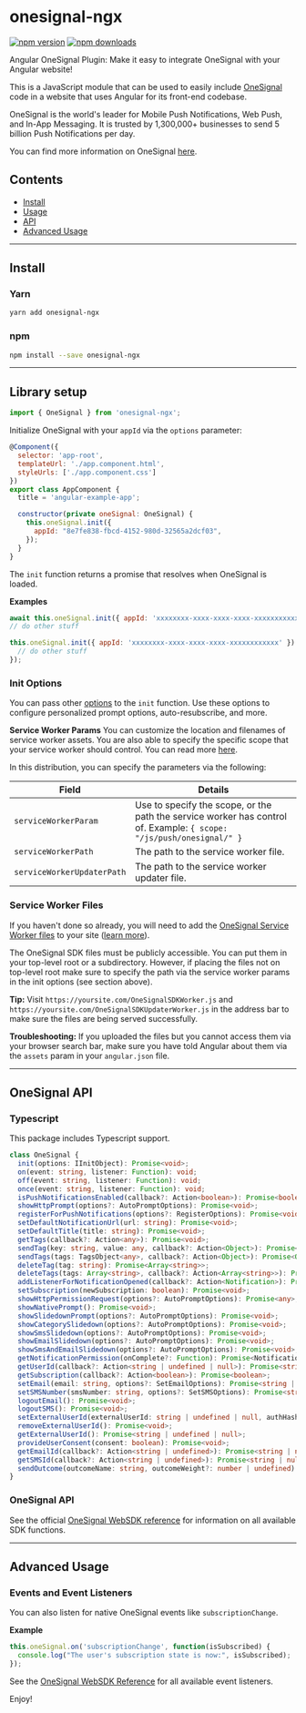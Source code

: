 # onesignal-ngx
[![npm version](https://img.shields.io/npm/v/onesignal-ngx.svg)](https://www.npmjs.com/package/onesignal-ngx) [![npm downloads](https://img.shields.io/npm/dm/onesignal-ngx.svg)](https://www.npmjs.com/package/onesignal-ngx)

Angular OneSignal Plugin: Make it easy to integrate OneSignal with your Angular website!

This is a JavaScript module that can be used to easily include [OneSignal](https://onesignal.com/) code in a website that uses Angular for its front-end codebase.

OneSignal is the world's leader for Mobile Push Notifications, Web Push, and In-App Messaging. It is trusted by 1,300,000+ businesses to send 5 billion Push Notifications per day.

You can find more information on OneSignal [here](https://onesignal.com/).

## Contents
- [Install](#install)
- [Usage](#usage)
- [API](#onesignal-api)
- [Advanced Usage](#advanced-usage)

---
## Install

### Yarn

```bash
yarn add onesignal-ngx
```

### npm

```bash
npm install --save onesignal-ngx
```

---
## Library setup
```js
import { OneSignal } from 'onesignal-ngx';
```

Initialize OneSignal with your `appId` via the `options` parameter:

```js
@Component({
  selector: 'app-root',
  templateUrl: './app.component.html',
  styleUrls: ['./app.component.css']
})
export class AppComponent {
  title = 'angular-example-app';

  constructor(private oneSignal: OneSignal) {
    this.oneSignal.init({
      appId: "8e7fe838-fbcd-4152-980d-32565a2dcf03",
    });
  }
}
```

The `init` function returns a promise that resolves when OneSignal is loaded.

**Examples**
```js
await this.oneSignal.init({ appId: 'xxxxxxxx-xxxx-xxxx-xxxx-xxxxxxxxxxxx' });
// do other stuff
```

```js
this.oneSignal.init({ appId: 'xxxxxxxx-xxxx-xxxx-xxxx-xxxxxxxxxxxx' }).then(() => {
  // do other stuff
});
```

### Init Options
You can pass other [options](https://documentation.onesignal.com/docs/web-push-sdk#init) to the `init` function. Use these options to configure personalized prompt options, auto-resubscribe, and more.

**Service Worker Params**
You can customize the location and filenames of service worker assets. You are also able to specify the specific scope that your service worker should control. You can read more [here](https://documentation.onesignal.com/docs/onesignal-service-worker-faq#sdk-parameter-reference-for-service-workers).

In this distribution, you can specify the parameters via the following:

| Field                      | Details                                                                                                                |
|----------------------------|------------------------------------------------------------------------------------------------------------------------|
| `serviceWorkerParam`       | Use to specify the scope, or the path the service worker has control of.  Example:  `{ scope: "/js/push/onesignal/" }` |
| `serviceWorkerPath`        | The path to the service worker file.                                                                                   |
| `serviceWorkerUpdaterPath` | The path to the service worker updater file.                                                                           |

### Service Worker Files
If you haven't done so already, you will need to add the [OneSignal Service Worker files](https://github.com/OneSignal/OneSignal-Website-SDK/releases/download/https-integration-files/OneSignal-Web-SDK-HTTPS-Integration-Files.zip) to your site ([learn more](https://documentation.onesignal.com/docs/web-push-quickstart#step-6-upload-files)).

The OneSignal SDK files must be publicly accessible. You can put them in your top-level root or a subdirectory. However, if placing the files not on top-level root make sure to specify the path via the service worker params in the init options (see section above).

**Tip:**
Visit `https://yoursite.com/OneSignalSDKWorker.js` and `https://yoursite.com/OneSignalSDKUpdaterWorker.js` in the address bar to make sure the files are being served successfully.

**Troubleshooting:**
If you uploaded the files but you cannot access them via your browser search bar, make sure you have told Angular about them via the `assets` param in your `angular.json` file.

---
## OneSignal API
### Typescript
This package includes Typescript support.

```ts
class OneSignal {
  init(options: IInitObject): Promise<void>;
  on(event: string, listener: Function): void;
  off(event: string, listener: Function): void;
  once(event: string, listener: Function): void;
  isPushNotificationsEnabled(callback?: Action<boolean>): Promise<boolean>;
  showHttpPrompt(options?: AutoPromptOptions): Promise<void>;
  registerForPushNotifications(options?: RegisterOptions): Promise<void>;
  setDefaultNotificationUrl(url: string): Promise<void>;
  setDefaultTitle(title: string): Promise<void>;
  getTags(callback?: Action<any>): Promise<void>;
  sendTag(key: string, value: any, callback?: Action<Object>): Promise<Object | null>;
  sendTags(tags: TagsObject<any>, callback?: Action<Object>): Promise<Object | null>;
  deleteTag(tag: string): Promise<Array<string>>;
  deleteTags(tags: Array<string>, callback?: Action<Array<string>>): Promise<Array<string>>;
  addListenerForNotificationOpened(callback?: Action<Notification>): Promise<void>;
  setSubscription(newSubscription: boolean): Promise<void>;
  showHttpPermissionRequest(options?: AutoPromptOptions): Promise<any>;
  showNativePrompt(): Promise<void>;
  showSlidedownPrompt(options?: AutoPromptOptions): Promise<void>;
  showCategorySlidedown(options?: AutoPromptOptions): Promise<void>;
  showSmsSlidedown(options?: AutoPromptOptions): Promise<void>;
  showEmailSlidedown(options?: AutoPromptOptions): Promise<void>;
  showSmsAndEmailSlidedown(options?: AutoPromptOptions): Promise<void>;
  getNotificationPermission(onComplete?: Function): Promise<NotificationPermission>;
  getUserId(callback?: Action<string | undefined | null>): Promise<string | undefined | null>;
  getSubscription(callback?: Action<boolean>): Promise<boolean>;
  setEmail(email: string, options?: SetEmailOptions): Promise<string | null>;
  setSMSNumber(smsNumber: string, options?: SetSMSOptions): Promise<string | null>;
  logoutEmail(): Promise<void>;
  logoutSMS(): Promise<void>;
  setExternalUserId(externalUserId: string | undefined | null, authHash?: string): Promise<void>;
  removeExternalUserId(): Promise<void>;
  getExternalUserId(): Promise<string | undefined | null>;
  provideUserConsent(consent: boolean): Promise<void>;
  getEmailId(callback?: Action<string | undefined>): Promise<string | null | undefined>;
  getSMSId(callback?: Action<string | undefined>): Promise<string | null | undefined>;
  sendOutcome(outcomeName: string, outcomeWeight?: number | undefined): Promise<void>;
}
```

### OneSignal API
See the official [OneSignal WebSDK reference](https://documentation.onesignal.com/docs/web-push-sdk) for information on all available SDK functions.

---
## Advanced Usage
### Events and Event Listeners
You can also listen for native OneSignal events like `subscriptionChange`.

**Example**
```js
this.oneSignal.on('subscriptionChange', function(isSubscribed) {
  console.log("The user's subscription state is now:", isSubscribed);
});
```

See the [OneSignal WebSDK Reference](https://documentation.onesignal.com/docs/web-push-sdk) for all available event listeners.

Enjoy!
